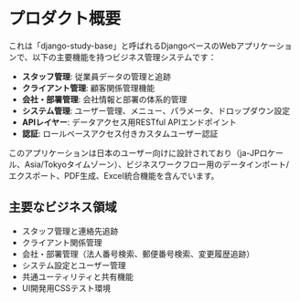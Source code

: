 # プロダクト概要

これは「django-study-base」と呼ばれるDjangoベースのWebアプリケーションで、以下の主要機能を持つビジネス管理システムです：

- **スタッフ管理**: 従業員データの管理と追跡
- **クライアント管理**: 顧客関係管理機能
- **会社・部署管理**: 会社情報と部署の体系的管理
- **システム管理**: ユーザー管理、メニュー、パラメータ、ドロップダウン設定
- **APIレイヤー**: データアクセス用RESTful APIエンドポイント
- **認証**: ロールベースアクセス付きカスタムユーザー認証

このアプリケーションは日本のユーザー向けに設計されており（ja-JPロケール、Asia/Tokyoタイムゾーン）、ビジネスワークフロー用のデータインポート/エクスポート、PDF生成、Excel統合機能を含んでいます。

## 主要なビジネス領域
- スタッフ管理と連絡先追跡
- クライアント関係管理
- 会社・部署管理（法人番号検索、郵便番号検索、変更履歴追跡）
- システム設定とユーザー管理
- 共通ユーティリティと共有機能
- UI開発用CSSテスト環境